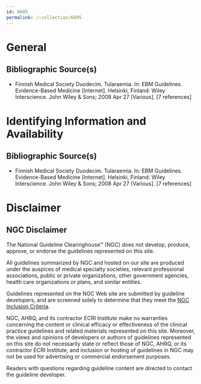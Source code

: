 ```yaml
---
id: 6605
permalink: /:collection/6605
---
```


# General

## Bibliographic Source(s)

- Finnish Medical Society Duodecim. Tularaemia. In: EBM Guidelines. Evidence-Based Medicine [Internet]. Helsinki, Finland: Wiley Interscience. John Wiley & Sons; 2008 Apr 27 [Various]. [7 references]

# Identifying Information and Availability

## Bibliographic Source(s)

- Finnish Medical Society Duodecim. Tularaemia. In: EBM Guidelines. Evidence-Based Medicine [Internet]. Helsinki, Finland: Wiley Interscience. John Wiley & Sons; 2008 Apr 27 [Various]. [7 references]

# Disclaimer

## NGC Disclaimer

The National Guideline Clearinghouse™ (NGC) does not develop, produce, approve, or endorse the guidelines represented on this site.

All guidelines summarized by NGC and hosted on our site are produced under the auspices of medical specialty societies, relevant professional associations, public or private organizations, other government agencies, health care organizations or plans, and similar entities.

Guidelines represented on the NGC Web site are submitted by guideline developers, and are screened solely to determine that they meet the [NGC Inclusion Criteria](/help-and-about/summaries/inclusion-criteria).

NGC, AHRQ, and its contractor ECRI Institute make no warranties concerning the content or clinical efficacy or effectiveness of the clinical practice guidelines and related materials represented on this site. Moreover, the views and opinions of developers or authors of guidelines represented on this site do not necessarily state or reflect those of NGC, AHRQ, or its contractor ECRI Institute, and inclusion or hosting of guidelines in NGC may not be used for advertising or commercial endorsement purposes.

Readers with questions regarding guideline content are directed to contact the guideline developer.

